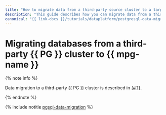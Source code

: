 ```yaml
---
title: "How to migrate data from a third-party source cluster to a target cluster"
description: "This guide describes how you can migrate data from a third-party source cluster to a target cluster."
canonical: "{{ link-docs }}/tutorials/dataplatform/postgresql-data-migration"
---
```


# Migrating databases from a third-party {{ PG }} cluster to {{ mpg-name }}

{% note info %}

Data migration to a third-party {{ PG }} cluster is described in [{#T}](../../managed-postgresql/tutorials/outbound-replication.md).

{% endnote %}

{% include notitle [pgsql-data-migration](../../_tutorials/dataplatform/postgresql-data-migration.md) %}
